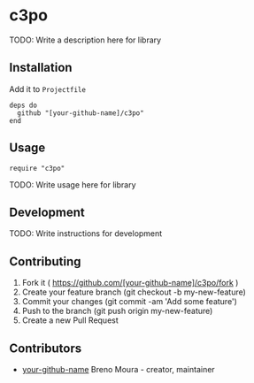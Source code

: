 # c3po

TODO: Write a description here for library

## Installation

Add it to `Projectfile`

```crystal
deps do
  github "[your-github-name]/c3po"
end
```

## Usage

```crystal
require "c3po"
```

TODO: Write usage here for library

## Development

TODO: Write instructions for development

## Contributing

1. Fork it ( https://github.com/[your-github-name]/c3po/fork )
2. Create your feature branch (git checkout -b my-new-feature)
3. Commit your changes (git commit -am 'Add some feature')
4. Push to the branch (git push origin my-new-feature)
5. Create a new Pull Request

## Contributors

- [your-github-name](https://github.com/[your-github-name]) Breno Moura - creator, maintainer
